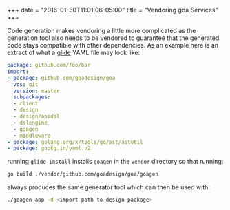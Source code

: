 +++
date = "2016-01-30T11:01:06-05:00"
title = "Vendoring goa Services"
+++

Code generation makes vendoring a little more complicated as the generation tool also needs to be
vendored to guarantee that the generated code stays compatible with other dependencies. As an
example here is an extract of what a [glide](https://github.com/Masterminds/glide) YAML file may
look like:

```yaml
package: github.com/foo/bar
import:
- package: github.com/goadesign/goa
  vcs: git
  version: master
  subpackages:
  - client
  - design
  - design/apidsl
  - dslengine
  - goagen
  - middleware
- package: golang.org/x/tools/go/ast/astutil
- package: gopkg.in/yaml.v2
```

running `glide install` installs `goagen` in the `vendor` directory so that running:

```bash
go build ./vendor/github.com/goadesign/goa/goagen
```

always produces the same generator tool which can then be used with:

```bash
./goagen app -d <import path to design package>
```
